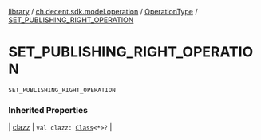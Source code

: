 [library](../../index.md) / [ch.decent.sdk.model.operation](../index.md) / [OperationType](index.md) / [SET_PUBLISHING_RIGHT_OPERATION](./-s-e-t_-p-u-b-l-i-s-h-i-n-g_-r-i-g-h-t_-o-p-e-r-a-t-i-o-n.md)

# SET_PUBLISHING_RIGHT_OPERATION

`SET_PUBLISHING_RIGHT_OPERATION`

### Inherited Properties

| [clazz](clazz.md) | `val clazz: `[`Class`](http://docs.oracle.com/javase/6/docs/api/java/lang/Class.html)`<*>?` |

